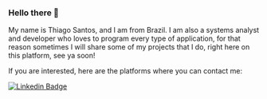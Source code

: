  ### Hello there 👋

My name is Thiago Santos, and I am from Brazil. I am also a systems analyst and developer who loves to program every type of application, for that reason sometimes I will share some of my projects that I do, right here on this platform, see ya soon!


If you are interested, here are the platforms where you can contact me:

[![Linkedin Badge](https://img.shields.io/badge/-LinkedIn-blue?style=flat-square&logo=Linkedin&logoColor=white&link=https://www.linkedin.com/in/thiago-santos-6b6624182/)](https://www.linkedin.com/in/thiago-santos-6b6624182/)

<!--
**DevHenr/DevHenr** is a ✨ _special_ ✨ repository because its `README.md` (this file) appears on your GitHub profile.

Here are some ideas to get you started:

- 🔭 I’m currently working on ...
- 🌱 I’m currently learning ...
- 👯 I’m looking to collaborate on ...
- 🤔 I’m looking for help with ...
- 💬 Ask me about ...
- 📫 How to reach me: ...
- 😄 Pronouns: ...
- ⚡ Fun fact: ...
-->
